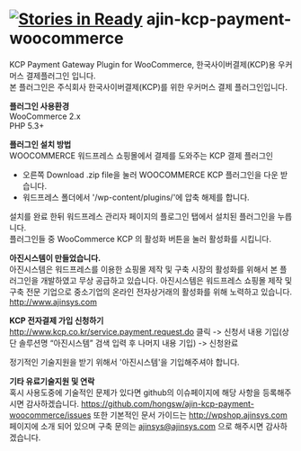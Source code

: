 [![Stories in Ready](https://badge.waffle.io/hongsw/ajin-kcp-payment-woocommerce.png?label=ready)](https://waffle.io/hongsw/ajin-kcp-payment-woocommerce)
ajin-kcp-payment-woocommerce
============================

KCP Payment Gateway Plugin for WooCommerce, 한국사이버결제(KCP)용 우커머스 결제플러그인 입니다.<br />
본 플러그인은 주식회사 한국사이버결제(KCP)를 위한 우커머스 결제 플러그인입니다.<br />

<strong>플러그인 사용환경</strong><br />
 WooCommerce 2.x<br />
 PHP 5.3+<br />

<strong>플러그인 설치 방법</strong><br />
 WOOCOMMERCE 워드프레스 쇼핑몰에서 결제를 도와주는 KCP 결제 플러그인 <br />
- 오른쪽 Download .zip file을 눌러 WOOCOMMERCE KCP 플러그인을 다운 받습니다.
- 워드프레스 폴더에서 '/wp-content/plugins/'에 압축 해제를 합니다.

설치를 완료 한뒤 워드프레스 관리자 페이지의 플로그인 탭에서 설치된 플러그인을 누릅니다.<br />
플러그인들 중 WooCommerce KCP 의 활성화 버튼을 눌러 활성화를 시킵니다.<br />

<strong>아진시스템이 만들었습니다.</strong><br />
 아진시스템은 워드프레스를 이용한 쇼핑몰 제작 및 구축 시장의 활성화를 위해서 본 플러그인을 개발하였고 무상 공급하고 있습니다. 아진시스템은 워드프레스 쇼핑몰 제작 및 구축 전문 기업으로 중소기업의 온라인 전자상거래의 활성화를 위해 노력하고 있습니다. http://www.ajinsys.com <br />

<strong> KCP 전자결제 가입 신청하기 </strong><br />
http://www.kcp.co.kr/service.payment.request.do 클릭 -> 신청서 내용 기입(상단 솔루션명 “아진시스템” 검색 입력 후 나머지 내용 기입) -> 신청완료<br />

정기적인 기술지원을 받기 위해서 '아진시스템'을 기입해주셔야 합니다.<br />

<strong> 기타 유료기술지원 및 연락 </strong><br />
혹시 사용도중에 기술적인 문제가 있다면 github의 이슈페이지에 해당 사항을 등록해주시면 감사하겠습니다. https://github.com/hongsw/ajin-kcp-payment-woocommerce/issues 또한 기본적인 문서 가이드는 http://wpshop.ajinsys.com 페이지에 소개 되어 있으며 구축 문의는 ajinsys@ajinsys.com 으로 해주시면 감사하겠습니다.
